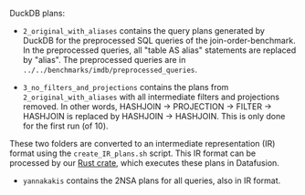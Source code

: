DuckDB plans:

- `2_original_with_aliases` contains the query plans generated by DuckDB for the preprocessed SQL queries of the join-order-benchmark. In the preprocessed queries, all "table AS alias" statements are replaced by "alias". The preprocessed queries are in `../../benchmarks/imdb/preprocessed_queries`. 

- `3_no_filters_and_projections` contains the plans from `2_original_with_aliases` with all intermediate filters and projections removed. In other words, HASHJOIN -> PROJECTION -> FILTER -> HASHJOIN is replaced by HASHJOIN -> HASHJOIN. This is only done for the first run (of 10).

These two folders are converted to an intermediate representation (IR) format using the `create_IR_plans.sh` script. This IR format can be processed by our [Rust crate](../../intermediate_to_df_plan), which executes these plans in Datafusion.

- `yannakakis` contains the 2NSA plans for all queries, also in IR format.
